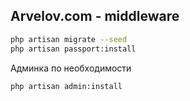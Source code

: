 ## Arvelov.com - middleware

```bash
php artisan migrate --seed
php artisan passport:install
```



Админка по необходимости
```bash
php artisan admin:install
```